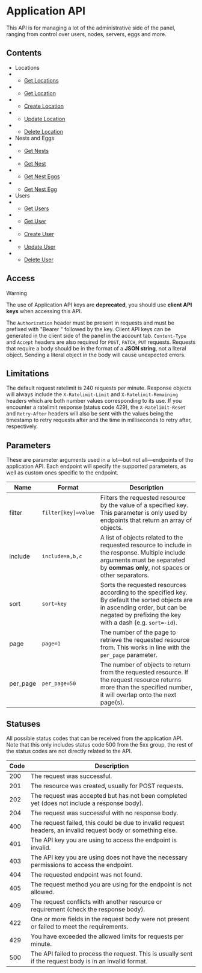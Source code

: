 # Application API

This API is for managing a lot of the administrative side of the panel, ranging from control over users, nodes, servers, eggs and more.

## Contents

- Locations
- - [Get Locations](./locations.md#get-locations)
- - [Get Location](./locations.md#get-location)
- - [Create Location](./locations.md#create-location)
- - [Update Location](./locations.md#update-location)
- - [Delete Location](./locations.md#delete-location)
- Nests and Eggs
- - [Get Nests](./nests-eggs.md#get-nests)
- - [Get Nest](./nests-eggs.md#get-nest)
- - [Get Nest Eggs](./nests-eggs.md#get-nest-eggs)
- - [Get Nest Egg](./nests-eggs.md#get-nest-egg)
  <!-- TODO: Nodes -->
- Users
- - [Get Users](./users.md#get-users)
- - [Get User](./users.md#get-user)
- - [Create User](./users.md#create-user)
- - [Update User](./users.md#update-user)
- - [Delete User](./users.md#delete-user)

## Access

> [!WARNING]
> The use of Application API keys are **deprecated**, you should use **client API keys** when accessing this API.

The `Authorization` header must be present in requests and must be prefixed with "Bearer " followed by the key. Client API keys can be generated in the client side of the panel in the account tab. `Content-Type` and `Accept` headers are also required for `POST`, `PATCH`, `PUT` requests. Requests that require a body should be in the format of a **JSON string**, not a literal object. Sending a literal object in the body will cause unexpected errors.

## Limitations

The default request ratelimit is 240 requests per minute. Response objects will always include the `X-Ratelimit-Limit` and `X-Ratelimit-Remaining` headers which are both number values corresponding to its use. If you encounter a ratelimit response (status code 429), the `X-Ratelimit-Reset` and `Retry-After` headers will also be sent with the values being the timestamp to retry requests after and the time in milliseconds to retry after, respectively.

## Parameters

These are parameter arguments used in a lot—but not all—endpoints of the application API. Each endpoint will specify the supported parameters, as well as custom ones specific to the endpoint.

| Name     | Format              | Description                                                                                                                                                                                |
| -------- | ------------------- | ------------------------------------------------------------------------------------------------------------------------------------------------------------------------------------------ |
| filter   | `filter[key]=value` | Filters the requested resource by the value of a specified key. This parameter is only used by endpoints that return an array of objects.                                                  |
| include  | `include=a,b,c`     | A list of objects related to the requested resource to include in the response. Multiple include arguments must be separated by **commas only**, not spaces or other separators.           |
| sort     | `sort=key`          | Sorts the requested resources according to the specified key. By default the sorted objects are in ascending order, but can be negated by prefixing the key with a dash (e.g. `sort=-id`). |
| page     | `page=1`            | The number of the page to retrieve the requested resource from. This works in line with the `per_page` parameter.                                                                          |
| per_page | `per_page=50`       | The number of objects to return from the requested resource. If the request resource returns more than the specified number, it will overlap onto the next page(s).                        |

## Statuses

All possible status codes that can be received from the application API. Note that this only includes status code 500 from the 5xx group, the rest of the status codes are not directly related to the API.

| Code | Description                                                                                                  |
| ---- | ------------------------------------------------------------------------------------------------------------ |
| 200  | The request was successful.                                                                                  |
| 201  | The resource was created, usually for POST requests.                                                         |
| 202  | The request was accepted but has not been completed yet (does not include a response body).                  |
| 204  | The request was successful with no response body.                                                            |
| 400  | The request failed, this could be due to invalid request headers, an invalid request body or something else. |
| 401  | The API key you are using to access the endpoint is invalid.                                                 |
| 403  | The API key you are using does not have the necessary permissions to access the endpoint.                    |
| 404  | The requested endpoint was not found.                                                                        |
| 405  | The request method you are using for the endpoint is not allowed.                                            |
| 409  | The request conflicts with another resource or requirement (check the response body).                        |
| 422  | One or more fields in the request body were not present or failed to meet the requirements.                  |
| 429  | You have exceeded the allowed limits for requests per minute.                                                |
| 500  | The API failed to process the request. This is usually sent if the request body is in an invalid format.     |
